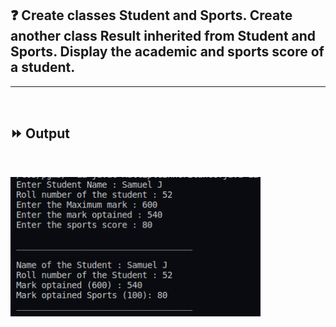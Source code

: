 ## :question: Create classes Student and Sports. Create another class Result inherited from Student and Sports. Display the academic and sports score of a student.
___
<br>

## :fast_forward: Output

<br>

<img src="Output/co3pg5op1.png" width="400"><img><br>